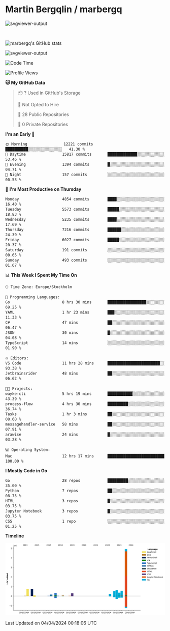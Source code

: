 # Martin Bergqlin / marbergq

![svgviewer-output](https://user-images.githubusercontent.com/2405410/206014777-22d41ecb-c24f-421d-b7d9-bba2cb5bb0de.svg)

<br>

<!--- [![Martin's Week](https://github-readme-stats.vercel.app/api/wakatime?username=marbergq&theme=dark)](https://github.com/anuraghazra/github-readme-stats) -->

![marbergq's GitHub stats](https://github-readme-stats.vercel.app/api?username=marbergq&count_private=true&show_icons=true)

![svgviewer-output](https://wakatime.com/badge/user/3f0a2069-6683-4e19-9a4a-7d21ea815067.svg)

<!--START_SECTION:waka-->
![Code Time](http://img.shields.io/badge/Code%20Time-3%2C892%20hrs%2011%20mins-blue)

![Profile Views](http://img.shields.io/badge/Profile%20Views-0-blue)

**🐱 My GitHub Data** 

> 📦 ? Used in GitHub's Storage 
 > 
> 🚫 Not Opted to Hire
 > 
> 📜 28 Public Repositories 
 > 
> 🔑 0 Private Repositories 
 > 
**I'm an Early 🐤** 

```text
🌞 Morning                12221 commits       ██████████░░░░░░░░░░░░░░░   41.30 % 
🌆 Daytime                15817 commits       █████████████░░░░░░░░░░░░   53.46 % 
🌃 Evening                1394 commits        █░░░░░░░░░░░░░░░░░░░░░░░░   04.71 % 
🌙 Night                  157 commits         ░░░░░░░░░░░░░░░░░░░░░░░░░   00.53 % 
```
📅 **I'm Most Productive on Thursday** 

```text
Monday                   4854 commits        ████░░░░░░░░░░░░░░░░░░░░░   16.40 % 
Tuesday                  5573 commits        █████░░░░░░░░░░░░░░░░░░░░   18.83 % 
Wednesday                5235 commits        ████░░░░░░░░░░░░░░░░░░░░░   17.69 % 
Thursday                 7216 commits        ██████░░░░░░░░░░░░░░░░░░░   24.39 % 
Friday                   6027 commits        █████░░░░░░░░░░░░░░░░░░░░   20.37 % 
Saturday                 191 commits         ░░░░░░░░░░░░░░░░░░░░░░░░░   00.65 % 
Sunday                   493 commits         ░░░░░░░░░░░░░░░░░░░░░░░░░   01.67 % 
```


📊 **This Week I Spent My Time On** 

```text
🕑︎ Time Zone: Europe/Stockholm

💬 Programming Languages: 
Go                       8 hrs 30 mins       █████████████████░░░░░░░░   69.25 % 
YAML                     1 hr 23 mins        ███░░░░░░░░░░░░░░░░░░░░░░   11.33 % 
C#                       47 mins             ██░░░░░░░░░░░░░░░░░░░░░░░   06.47 % 
JSON                     30 mins             █░░░░░░░░░░░░░░░░░░░░░░░░   04.08 % 
TypeScript               14 mins             ░░░░░░░░░░░░░░░░░░░░░░░░░   01.90 % 

🔥 Editors: 
VS Code                  11 hrs 28 mins      ███████████████████████░░   93.38 % 
Jetbrainsrider           48 mins             ██░░░░░░░░░░░░░░░░░░░░░░░   06.62 % 

🐱‍💻 Projects: 
wayke-cli                5 hrs 19 mins       ███████████░░░░░░░░░░░░░░   43.39 % 
process-flow             4 hrs 30 mins       █████████░░░░░░░░░░░░░░░░   36.74 % 
Tasks                    1 hr 3 mins         ██░░░░░░░░░░░░░░░░░░░░░░░   08.68 % 
messagehandler-service   58 mins             ██░░░░░░░░░░░░░░░░░░░░░░░   07.91 % 
arawise                  24 mins             █░░░░░░░░░░░░░░░░░░░░░░░░   03.28 % 

💻 Operating System: 
Mac                      12 hrs 17 mins      █████████████████████████   100.00 % 
```

**I Mostly Code in Go** 

```text
Go                       28 repos            █████████░░░░░░░░░░░░░░░░   35.00 % 
Python                   7 repos             ██░░░░░░░░░░░░░░░░░░░░░░░   08.75 % 
HTML                     3 repos             █░░░░░░░░░░░░░░░░░░░░░░░░   03.75 % 
Jupyter Notebook         3 repos             █░░░░░░░░░░░░░░░░░░░░░░░░   03.75 % 
CSS                      1 repo              ░░░░░░░░░░░░░░░░░░░░░░░░░   01.25 % 
```



**Timeline**

![Lines of Code chart](https://raw.githubusercontent.com/marbergq/marbergq/main/assets/bar_graph.png)


 Last Updated on 04/04/2024 00:18:06 UTC
<!--END_SECTION:waka-->
